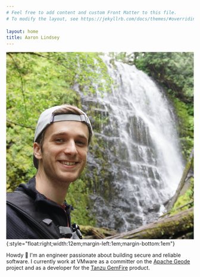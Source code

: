 ```yaml
---
# Feel free to add content and custom Front Matter to this file.
# To modify the layout, see https://jekyllrb.com/docs/themes/#overriding-theme-defaults

layout: home
title: Aaron Lindsey
---
```


![](assets/img/aaron.jpeg){:style="float:right;width:12em;margin-left:1em;margin-bottom:1em"}

Howdy 👋 I'm an engineer passionate about building secure and reliable software. I currently work at VMware as a committer on the [Apache Geode](https://geode.apache.org/) project and as a developer for the [Tanzu GemFire](https://tanzu.vmware.com/gemfire) product.




